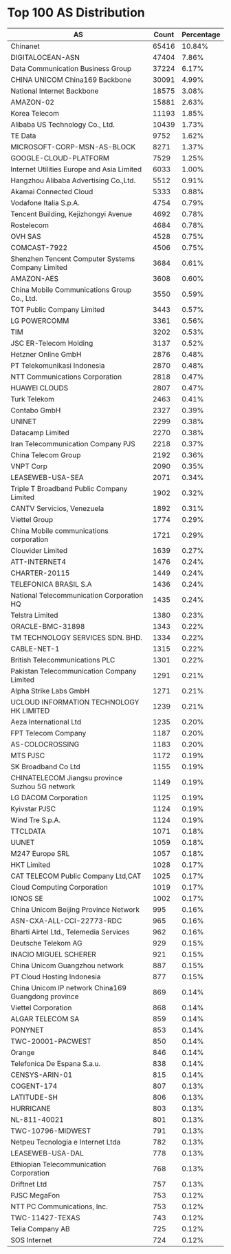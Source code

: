# Top 100 AS Distribution
| AS | Count | Percentage |
|----|----|----|
| Chinanet | 65416 | 10.84% |
| DIGITALOCEAN-ASN | 47404 | 7.86% |
| Data Communication Business Group | 37224 | 6.17% |
| CHINA UNICOM China169 Backbone | 30091 | 4.99% |
| National Internet Backbone | 18575 | 3.08% |
| AMAZON-02 | 15881 | 2.63% |
| Korea Telecom | 11193 | 1.85% |
| Alibaba US Technology Co., Ltd. | 10439 | 1.73% |
| TE Data | 9752 | 1.62% |
| MICROSOFT-CORP-MSN-AS-BLOCK | 8271 | 1.37% |
| GOOGLE-CLOUD-PLATFORM | 7529 | 1.25% |
| Internet Utilities Europe and Asia Limited | 6033 | 1.00% |
| Hangzhou Alibaba Advertising Co.,Ltd. | 5512 | 0.91% |
| Akamai Connected Cloud | 5333 | 0.88% |
| Vodafone Italia S.p.A. | 4754 | 0.79% |
| Tencent Building, Kejizhongyi Avenue | 4692 | 0.78% |
| Rostelecom | 4684 | 0.78% |
| OVH SAS | 4528 | 0.75% |
| COMCAST-7922 | 4506 | 0.75% |
| Shenzhen Tencent Computer Systems Company Limited | 3684 | 0.61% |
| AMAZON-AES | 3608 | 0.60% |
| China Mobile Communications Group Co., Ltd. | 3550 | 0.59% |
| TOT Public Company Limited | 3443 | 0.57% |
| LG POWERCOMM | 3361 | 0.56% |
| TIM | 3202 | 0.53% |
| JSC ER-Telecom Holding | 3137 | 0.52% |
| Hetzner Online GmbH | 2876 | 0.48% |
| PT Telekomunikasi Indonesia | 2870 | 0.48% |
| NTT Communications Corporation | 2818 | 0.47% |
| HUAWEI CLOUDS | 2807 | 0.47% |
| Turk Telekom | 2463 | 0.41% |
| Contabo GmbH | 2327 | 0.39% |
| UNINET | 2299 | 0.38% |
| Datacamp Limited | 2270 | 0.38% |
| Iran Telecommunication Company PJS | 2218 | 0.37% |
| China Telecom Group | 2192 | 0.36% |
| VNPT Corp | 2090 | 0.35% |
| LEASEWEB-USA-SEA | 2071 | 0.34% |
| Triple T Broadband Public Company Limited | 1902 | 0.32% |
| CANTV Servicios, Venezuela | 1892 | 0.31% |
| Viettel Group | 1774 | 0.29% |
| China Mobile communications corporation | 1721 | 0.29% |
| Clouvider Limited | 1639 | 0.27% |
| ATT-INTERNET4 | 1476 | 0.24% |
| CHARTER-20115 | 1449 | 0.24% |
| TELEFONICA BRASIL S.A | 1436 | 0.24% |
| National Telecommunication Corporation HQ | 1435 | 0.24% |
| Telstra Limited | 1380 | 0.23% |
| ORACLE-BMC-31898 | 1343 | 0.22% |
| TM TECHNOLOGY SERVICES SDN. BHD. | 1334 | 0.22% |
| CABLE-NET-1 | 1315 | 0.22% |
| British Telecommunications PLC | 1301 | 0.22% |
| Pakistan Telecommunication Company Limited | 1291 | 0.21% |
| Alpha Strike Labs GmbH | 1271 | 0.21% |
| UCLOUD INFORMATION TECHNOLOGY HK LIMITED | 1239 | 0.21% |
| Aeza International Ltd | 1235 | 0.20% |
| FPT Telecom Company | 1187 | 0.20% |
| AS-COLOCROSSING | 1183 | 0.20% |
| MTS PJSC | 1172 | 0.19% |
| SK Broadband Co Ltd | 1155 | 0.19% |
| CHINATELECOM Jiangsu province Suzhou 5G network | 1149 | 0.19% |
| LG DACOM Corporation | 1125 | 0.19% |
| Kyivstar PJSC | 1124 | 0.19% |
| Wind Tre S.p.A. | 1124 | 0.19% |
| TTCLDATA | 1071 | 0.18% |
| UUNET | 1059 | 0.18% |
| M247 Europe SRL | 1057 | 0.18% |
| HKT Limited | 1028 | 0.17% |
| CAT TELECOM Public Company Ltd,CAT | 1025 | 0.17% |
| Cloud Computing Corporation | 1019 | 0.17% |
| IONOS SE | 1002 | 0.17% |
| China Unicom Beijing Province Network | 995 | 0.16% |
| ASN-CXA-ALL-CCI-22773-RDC | 965 | 0.16% |
| Bharti Airtel Ltd., Telemedia Services | 962 | 0.16% |
| Deutsche Telekom AG | 929 | 0.15% |
| INACIO MIGUEL SCHERER | 921 | 0.15% |
| China Unicom Guangzhou network | 887 | 0.15% |
| PT Cloud Hosting Indonesia | 877 | 0.15% |
| China Unicom IP network China169 Guangdong province | 869 | 0.14% |
| Viettel Corporation | 868 | 0.14% |
| ALGAR TELECOM SA | 859 | 0.14% |
| PONYNET | 853 | 0.14% |
| TWC-20001-PACWEST | 850 | 0.14% |
| Orange | 846 | 0.14% |
| Telefonica De Espana S.a.u. | 838 | 0.14% |
| CENSYS-ARIN-01 | 815 | 0.14% |
| COGENT-174 | 807 | 0.13% |
| LATITUDE-SH | 806 | 0.13% |
| HURRICANE | 803 | 0.13% |
| NL-811-40021 | 801 | 0.13% |
| TWC-10796-MIDWEST | 791 | 0.13% |
| Netpeu Tecnologia e Internet Ltda | 782 | 0.13% |
| LEASEWEB-USA-DAL | 778 | 0.13% |
| Ethiopian Telecommunication Corporation | 768 | 0.13% |
| Driftnet Ltd | 757 | 0.13% |
| PJSC MegaFon | 753 | 0.12% |
| NTT PC Communications, Inc. | 753 | 0.12% |
| TWC-11427-TEXAS | 743 | 0.12% |
| Telia Company AB | 725 | 0.12% |
| SOS Internet | 724 | 0.12% |
